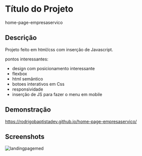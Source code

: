 
# Título do Projeto
home-page-empresaservico

## Descrição
Projeto feito em html/css com inserção de Javascript.

pontos interessantes:
- design com posicionamento interessante
- flexbox
- html semântico
- botoes interativos em Css
- responsividade
- inserção de JS para fazer o menu em mobile

## Demonstração

https://rodrigobaptistadev.github.io/home-page-empresaservico/

## Screenshots

![landingpagemed](https://user-images.githubusercontent.com/100215559/222494700-7f48510c-832e-4d65-936f-b71c333af2c9.gif)

